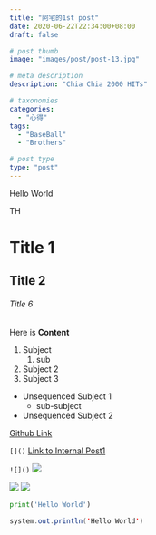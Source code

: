 ```yaml
---
title: "阿宅的1st post"
date: 2020-06-22T22:34:00+08:00
draft: false

# post thumb
image: "images/post/post-13.jpg"

# meta description
description: "Chia Chia 2000 HITs"

# taxonomies
categories:
  - "心得"
tags:
  - "BaseBall"
  - "Brothers"

# post type
type: "post"
---
```


Hello World

TH

# Title 1

## Title 2

###### Title 6

Here is **Content**

1. Subject
   1. sub
1. Subject 2
1. Subject 3

- Unsequenced Subject 1
  - sub-subject
- Unsequenced Subject 2

[Github Link](https://github.com/TingHuanClay)

`[]()`
[Link to Internal Post1](/blog/post-1)

`![]()`
![](http://cpbl-elta.cdn.hinet.net/web/images/teaminfobro2020.jpg)

![](/images/logo.png)
![](/images/gallery/1.jpg)

```python
print('Hello World')
```

```java
system.out.println('Hello World')
```
